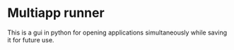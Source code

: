# Multiapp runner
This is a gui in python for opening applications simultaneously while saving it for future use. 
